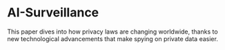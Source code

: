 # AI-Surveillance
This paper dives into how privacy laws are changing worldwide, thanks to new technological advancements that make spying on private data easier.
